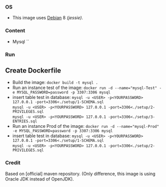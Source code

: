### OS
* This image uses [Debian][1] 8 _(jessie)_.

### Content
* Mysql ``

### Run

## Create Dockerfile
* Build the image:
`docker build -t mysql .`
* Run an instance test of the image:
`docker run -d --name="mysql-Test" -e MYSQL_PASSWORD=password -p 3307:3306 mysql`<br />
* insert table test in database:
`mysql -u <USER> -p<YOURPASSWORD> 127.0.0.1 -port=3306<./setup/1-SCHEMA.sql`<br />
`mysql -u <USER> -p<YOURPASSWORD> 127.0.0.1 -port=3306<./setup/2-PRIVILEGES.sql` <br />
`mysql -u <USER> -p<YOURPASSWORD> 127.0.0.1 -port=3306<./setup/3-ENTRIES.sql`<br />
* Run an instance Prod of the image:
`docker run -d --name="mysql-Prod" -e MYSQL_PASSWORD=password -p 3307:3306 mysql`
* insert table test in database:
`mysql -u <USER> -p<YOURPASSWORD> 127.0.0.1 -port=3306<./setup/1-SCHEMA.sql`<br />
`mysql -u <USER> -p<YOURPASSWORD> 127.0.0.1 -port=3306<./setup/2-PRIVILEGES.sql` <br />

### Credit
Based on [official] maven repository. 
(Only difference, this image is using Oracle JDK instead of OpenJDK).

[1]: https://hub.docker.com/_/debian/
[2]: https://hub.docker.com/_/maven/
